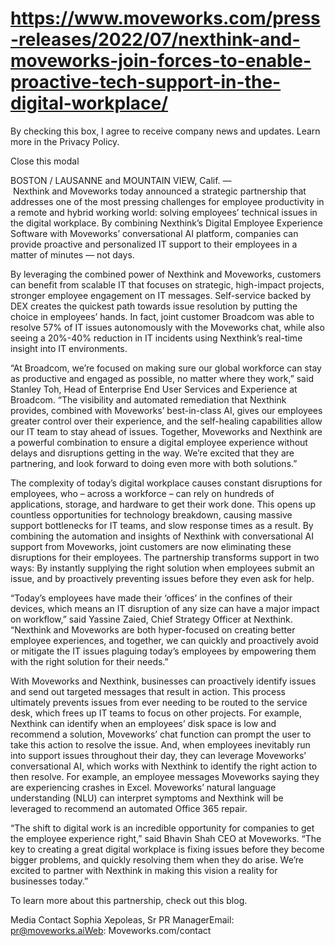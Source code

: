 # https://www.moveworks.com/press-releases/2022/07/nexthink-and-moveworks-join-forces-to-enable-proactive-tech-support-in-the-digital-workplace/

By checking this box, I agree to receive company news and updates. Learn more in the Privacy Policy.







  Close this modal
  


BOSTON / LAUSANNE and MOUNTAIN VIEW, Calif. —  Nexthink and Moveworks today announced a strategic partnership that addresses one of the most pressing challenges for employee productivity in a remote and hybrid working world: solving employees’ technical issues in the digital workplace. By combining Nexthink’s Digital Employee Experience Software with Moveworks’ conversational AI platform, companies can provide proactive and personalized IT support to their employees in a matter of minutes — not days.

By leveraging the combined power of Nexthink and Moveworks, customers can benefit from scalable IT that focuses on strategic, high-impact projects, stronger employee engagement on IT messages. Self-service backed by DEX creates the quickest path towards issue resolution by putting the choice in employees’ hands. In fact, joint customer Broadcom was able to resolve 57% of IT issues autonomously with the Moveworks chat, while also seeing a 20%-40% reduction in IT incidents using Nexthink’s real-time insight into IT environments.

“At Broadcom, we’re focused on making sure our global workforce can stay as productive and engaged as possible, no matter where they work,” said Stanley Toh, Head of Enterprise End User Services and Experience at Broadcom. “The visibility and automated remediation that Nexthink provides, combined with Moveworks’ best-in-class AI, gives our employees greater control over their experience, and the self-healing capabilities allow our IT team to stay ahead of issues. Together, Moveworks and Nexthink are a powerful combination to ensure a digital employee experience without delays and disruptions getting in the way. We’re excited that they are partnering, and look forward to doing even more with both solutions.”

The complexity of today’s digital workplace causes constant disruptions for employees, who – across a workforce – can rely on hundreds of applications, storage, and hardware to get their work done. This opens up countless opportunities for technology breakdown, causing massive support bottlenecks for IT teams, and slow response times as a result. By combining the automation and insights of Nexthink with conversational AI support from Moveworks, joint customers are now eliminating these disruptions for their employees. The partnership transforms support in two ways: By instantly supplying the right solution when employees submit an issue, and by proactively preventing issues before they even ask for help.

“Today’s employees have made their ‘offices’ in the confines of their devices, which means an IT disruption of any size can have a major impact on workflow,” said Yassine Zaied, Chief Strategy Officer at Nexthink. “Nexthink and Moveworks are both hyper-focused on creating better employee experiences, and together, we can quickly and proactively avoid or mitigate the IT issues plaguing today’s employees by empowering them with the right solution for their needs.”

With Moveworks and Nexthink, businesses can proactively identify issues and send out targeted messages that result in action. This process ultimately prevents issues from ever needing to be routed to the service desk, which frees up IT teams to focus on other projects. For example, Nexthink can identify when an employees’ disk space is low and recommend a solution, Moveworks’ chat function can prompt the user to take this action to resolve the issue. And, when employees inevitably run into support issues throughout their day, they can leverage Moveworks’ conversational AI, which works with Nexthink to identify the right action to then resolve. For example, an employee messages Moveworks saying they are experiencing crashes in Excel. Moveworks’ natural language understanding (NLU) can interpret symptoms and Nexthink will be leveraged to recommend an automated Office 365 repair.

“The shift to digital work is an incredible opportunity for companies to get the employee experience right,” said Bhavin Shah CEO at Moveworks. “The key to creating a great digital workplace is fixing issues before they become bigger problems, and quickly resolving them when they do arise. We’re excited to partner with Nexthink in making this vision a reality for businesses today.”

To learn more about this partnership, check out this blog.

Media Contact Sophia Xepoleas, Sr PR ManagerEmail: pr@moveworks.aiWeb: Moveworks.com/contact 


